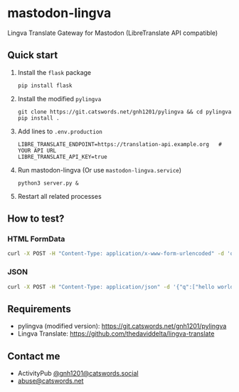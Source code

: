 # mastodon-lingva
Lingva Translate Gateway for Mastodon (LibreTranslate API compatible)

## Quick start
1. Install the `flask` package
   ```
   pip install flask
   ```

2. Install the modified `pylingva`
   ```
   git clone https://git.catswords.net/gnh1201/pylingva && cd pylingva
   pip install .
   ```

3. Add lines to `.env.production`
   ```
   LIBRE_TRANSLATE_ENDPOINT=https://translation-api.example.org   # YOUR API URL
   LIBRE_TRANSLATE_API_KEY=true
   ```

3. Run mastodon-lingva (Or use `mastodon-lingva.service`)
   ```
   python3 server.py &
   ```

4. Restart all related processes

## How to test?

### HTML FormData

```bash
curl -X POST -H "Content-Type: application/x-www-form-urlencoded" -d 'q=hello world&source=en&target=ko' http://localhost:5000/translate
```

### JSON
```bash
curl -X POST -H "Content-Type: application/json" -d '{"q":["hello world"],"source":"en","target":"ko"}' http://localhost:5000/translate
```

## Requirements
* pylingva (modified version): https://git.catswords.net/gnh1201/pylingva
* Lingva Translate: https://github.com/thedaviddelta/lingva-translate

## Contact me
* ActivityPub [@gnh1201@catswords.social](https://catswords.social/@gnh1201)
* abuse@catswords.net

